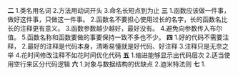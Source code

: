 **二**
1.类名用名词
2.方法用动词开头
3.命名长短点到为止
**三**
1.函数应该做一件事，做好这件事，只做这一件事。
2.函数名不要担心使用过长的名字，长的函数名比长的注释更有意义。
3.函数参数越少越好，最好没有。
4.避免向参数传入布尔值。
5.函数名称和函数要做的事要保持一致不多也不少。
**四**
1.好的代码不需要注释，
2.最好的注释是代码本身，清晰易懂就是好代码、好注释
3.注释只是无奈之举
4.花时间修改注释不如花时间优化代码
**五**
1.缩进能够显示出代码层次
2.适当使用空行来区分代码逻辑
**六**
1.对象与数据结构的优缺点
2.迪米特法则
**七**
1.
